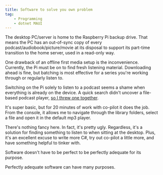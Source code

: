 ```yaml
---
title: Software to solve you own problem
tag:
    - Programming
    - dotnet MAUI
---
```


The desktop PC/server is home to the Raspberry Pi backup drive. That means the PC has an out-of-sync copy of every podcast/audiobook/picture/movie at its disposal to support its part-time transition to the home server, used in a read-only way.

One drawback of an offline first media setup is the inconvenience. Currently, the Pi must be on to find fresh listening material. Downloading ahead is fine, but batching is most effective for a series you're working through or regularly listen to.

Switching on the Pi solely to listen to a podcast seems a shame when everything is already on the device. A quick search didn't uncover a file-based podcast player, [so I threw one together](https://github.com/tonyedwardspz/podcast-console-app).

It's super basic, but for 20 minutes of work with co-pilot it does the job. From the console, it allows me to navigate through the library folders, select a file and open it in the default mp3 player.

There's nothing fancy here. In fact, it's pretty ugly. Regardless, it's a solution for finding something to listen to when sitting at the desktop. Plus, it's an excellent excuse to write more C#, try out co-pilot a little more, and have something helpful to tinker with.

Software doesn't have to be perfect to be perfectly adequate for its purpose.

Perfectly adequate software can have many purposes.
